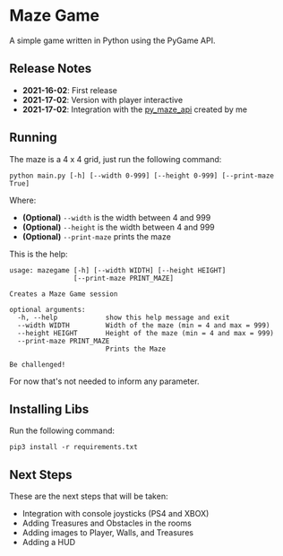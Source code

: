 # Maze Game

A simple game written in Python using the PyGame API.

## Release Notes

 * **2021-16-02**: First release
 * **2021-17-02**: Version with player interactive
 * **2021-17-02**: Integration with the [py_maze_api](https://github.com/ortolanph/py_maze_api) created by me 

## Running

The maze is a 4 x 4 grid, just run the following command:

```shell
python main.py [-h] [--width 0-999] [--height 0-999] [--print-maze True]
```

Where:
 * **(Optional)** `--width` is the width between 4 and 999 
 * **(Optional)** `--height` is the width between 4 and 999
 * **(Optional)** `--print-maze` prints the maze

This is the help:

```shell
usage: mazegame [-h] [--width WIDTH] [--height HEIGHT]
                [--print-maze PRINT_MAZE]

Creates a Maze Game session

optional arguments:
  -h, --help            show this help message and exit
  --width WIDTH         Width of the maze (min = 4 and max = 999)
  --height HEIGHT       Height of the maze (min = 4 and max = 999)
  --print-maze PRINT_MAZE
                        Prints the Maze

Be challenged!
```

For now that's not needed to inform any parameter.

## Installing Libs

Run the following command:

```shell
pip3 install -r requirements.txt
```

## Next Steps

These are the next steps that will be taken:
 
 * Integration with console joysticks (PS4 and XBOX)
 * Adding Treasures and Obstacles in the rooms
 * Adding images to Player, Walls, and Treasures
 * Adding a HUD